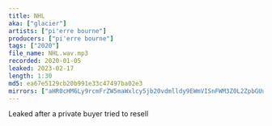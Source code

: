 ```yaml
---
title: NHL
aka: ["glacier"]
artists: ["pi'erre bourne"]
producers: ["pi'erre bourne"]
tags: ["2020"]
file_name: NHL.wav.mp3
recorded: 2020-01-05
leaked: 2023-02-17
length: 1:30
md5: ea67e5129cb20b991e33c47497ba02e3
mirrors: ["aHR0cHM6Ly9rcmFrZW5maWxlcy5jb20vdmlldy9EWmVISnFWM3Z0L2ZpbGUuaHRtbA==", "aHR0cHM6Ly9kYnJlZS5vcmcvdi8wNmRiODk="]
---
```

Leaked after a private buyer tried to resell
